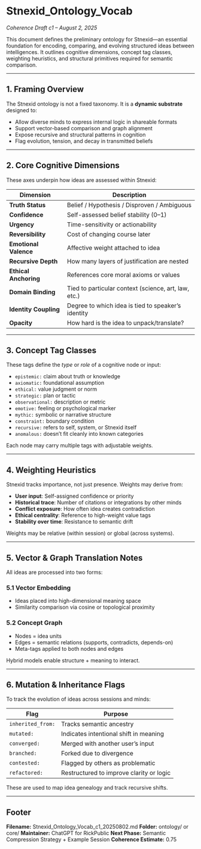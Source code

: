 <!-- status: stub; target: 150+ words -->
# Stnexid_Ontology_Vocab
_Coherence Draft c1 – August 2, 2025_

This document defines the preliminary ontology for Stnexid—an essential foundation for encoding, comparing, and evolving structured ideas between intelligences. It outlines cognitive dimensions, concept tag classes, weighting heuristics, and structural primitives required for semantic comparison.

---

## 1. Framing Overview

The Stnexid ontology is not a fixed taxonomy. It is a **dynamic substrate** designed to:
- Allow diverse minds to express internal logic in shareable formats
- Support vector-based comparison and graph alignment
- Expose recursive and structural patterns in cognition
- Flag evolution, tension, and decay in transmitted beliefs

---

## 2. Core Cognitive Dimensions

These axes underpin how ideas are assessed within Stnexid:

| Dimension            | Description |
|----------------------|-------------|
| **Truth Status**     | Belief / Hypothesis / Disproven / Ambiguous |
| **Confidence**       | Self-assessed belief stability (0–1) |
| **Urgency**          | Time-sensitivity or actionability |
| **Reversibility**    | Cost of changing course later |
| **Emotional Valence**| Affective weight attached to idea |
| **Recursive Depth**  | How many layers of justification are nested |
| **Ethical Anchoring**| References core moral axioms or values |
| **Domain Binding**   | Tied to particular context (science, art, law, etc.) |
| **Identity Coupling**| Degree to which idea is tied to speaker’s identity |
| **Opacity**          | How hard is the idea to unpack/translate? |

---

## 3. Concept Tag Classes

These tags define the *type* or *role* of a cognitive node or input:

- `epistemic:` claim about truth or knowledge
- `axiomatic:` foundational assumption
- `ethical:` value judgment or norm
- `strategic:` plan or tactic
- `observational:` description or metric
- `emotive:` feeling or psychological marker
- `mythic:` symbolic or narrative structure
- `constraint:` boundary condition
- `recursive:` refers to self, system, or Stnexid itself
- `anomalous:` doesn’t fit cleanly into known categories

Each node may carry multiple tags with adjustable weights.

---

## 4. Weighting Heuristics

Stnexid tracks importance, not just presence. Weights may derive from:

- **User input**: Self-assigned confidence or priority
- **Historical trace**: Number of citations or integrations by other minds
- **Conflict exposure**: How often idea creates contradiction
- **Ethical centrality**: Reference to high-weight value tags
- **Stability over time**: Resistance to semantic drift

Weights may be relative (within session) or global (across systems).

---

## 5. Vector & Graph Translation Notes

All ideas are processed into two forms:

### 5.1 Vector Embedding
- Ideas placed into high-dimensional meaning space
- Similarity comparison via cosine or topological proximity

### 5.2 Concept Graph
- Nodes = idea units
- Edges = semantic relations (supports, contradicts, depends-on)
- Meta-tags applied to both nodes and edges

Hybrid models enable structure + meaning to interact.

---

## 6. Mutation & Inheritance Flags

To track the evolution of ideas across sessions and minds:

| Flag           | Purpose |
|----------------|---------|
| `inherited_from:` | Tracks semantic ancestry |
| `mutated:`     | Indicates intentional shift in meaning |
| `converged:`   | Merged with another user’s input |
| `branched:`    | Forked due to divergence |
| `contested:`   | Flagged by others as problematic |
| `refactored:`  | Restructured to improve clarity or logic |

These are used to map idea genealogy and track recursive shifts.

---

## Footer

**Filename:** Stnexid_Ontology_Vocab_c1_20250802.md
**Folder:** ontology/ or core/
**Maintainer:** ChatGPT for RickPublic
**Next Phase:** Semantic Compression Strategy + Example Session
**Coherence Estimate:** 0.75



